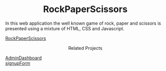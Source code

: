 <h1 align="center">RockPaperScissors</h1>

In this web application the well known game of rock, paper and scissors is presented using a mixture of HTML, CSS and Javascript.

[RockPaperScissors](https://vvasilopoulos0.github.io/RockPaperScissors/)

<p align="center">Related Projects</p>

[AdminDashboard](https://vvasilopoulos0.github.io/AdminDashboard/)<br/>
[signupForm](https://vvasilopoulos0.github.io/signupForm/)<br/>
